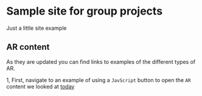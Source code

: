 # Sample site for group projects

Just a little site example

## AR content

As they are updated you can find links to examples of the different types of AR.

1, First, navigate to an example of using a `JavScript` button to open the `AR` content we looked at [today](index.html)